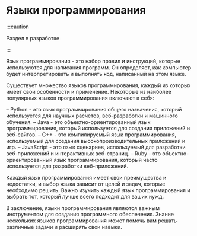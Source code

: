 # Языки программирования

:::caution

Раздел в разработке

:::

Язык программирования - это набор правил и инструкций, которые используются для написания программ. Он определяет, как компьютер будет интерпретировать и выполнять код, написанный на этом языке.

Существует множество языков программирования, каждый из которых имеет свои особенности и применение. Некоторые из наиболее популярных языков программирования включают в себя:

– Python - это язык программирования общего назначения, который используется для научных расчетов, веб-разработки и машинного обучения.
– Java - это объектно-ориентированный язык программирования, который используется для создания приложений и веб-сайтов.
– C++ - это компилируемый язык программирования, используемый для создания высокопроизводительных приложений и игр.
– JavaScript - это язык сценариев, используемый для разработки веб-приложений и интерактивных веб-страниц.
– Ruby - это объектно-ориентированный язык программирования, который часто используется для разработки веб-приложений.

Каждый язык программирования имеет свои преимущества и недостатки, и выбор языка зависит от целей и задач, которые необходимо решить. Важно изучить каждый язык программирования и выбрать тот, который лучше всего подходит для ваших нужд.

В заключение, языки программирования являются важным инструментом для создания программного обеспечения. Знание нескольких языков программирования может помочь вам решать различные задачи и расширять свои навыки.